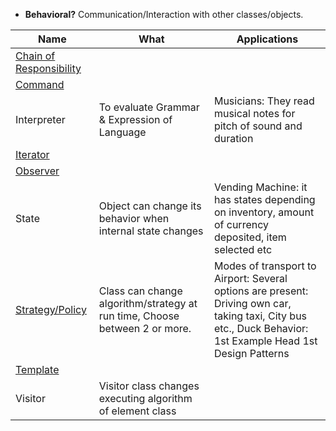 - **Behavioral?** Communication/Interaction with other classes/objects.

|Name|What|Applications|
|---|---|---|
|[Chain of Responsibility](Chain-of-Resp)||
|[Command](Command)||
|Interpreter|To evaluate Grammar & Expression of Language|Musicians: They read musical notes for pitch of sound and duration|
|[Iterator](Iterator)||
|[Observer](Observer)||
|State|Object can change its behavior when internal state changes|Vending Machine: it has states depending on inventory, amount of currency deposited, item selected etc|
|[Strategy/Policy](Strategy)|Class can change algorithm/strategy at run time, Choose between 2 or more.|Modes of transport to Airport: Several options are present: Driving own car, taking taxi, City bus etc., Duck Behavior: 1st Example Head 1st Design Patterns|
|[Template](Template)||
|Visitor|Visitor class changes executing algorithm of element class||
